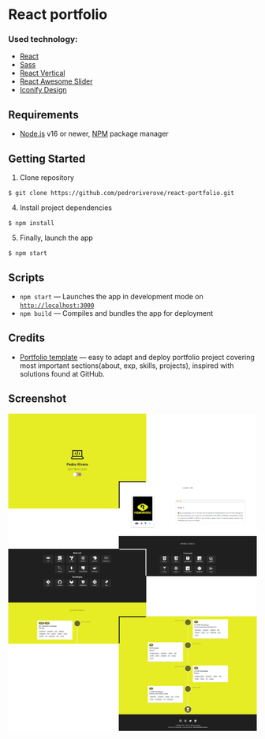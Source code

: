 # React portfolio

### Used technology:

- [React](https://reactjs.org/)
- [Sass](https://sass-lang.com/)
- [React Vertical](https://github.com/stephane-monnot/react-vertical-timeline)
- [React Awesome Slider](https://github.com/rcaferati/react-awesome-slider)
- [Iconify Design](https://iconify.design/icon-sets/?query=angular)

## Requirements

- [Node.js](https://nodejs.org/) v16 or newer, [NPM](https://www.npmjs.com/) package manager

## Getting Started

1. Clone repository
```
$ git clone https://github.com/pedroriverove/react-portfolio.git
```
4. Install project dependencies
```
$ npm install
```
5. Finally, launch the app
```
$ npm start
```

## Scripts

- `npm start` — Launches the app in development mode on [`http://localhost:3000`](http://localhost:3000/)
- `npm build` — Compiles and bundles the app for deployment

## Credits

- [Portfolio template](https://github.com/Dorota1997/react-frontend-dev-portfolio) — easy to adapt and deploy portfolio project covering most important sections(about, exp, skills, projects), inspired with solutions found at GitHub.

## Screenshot

![](./screenshot.png)
